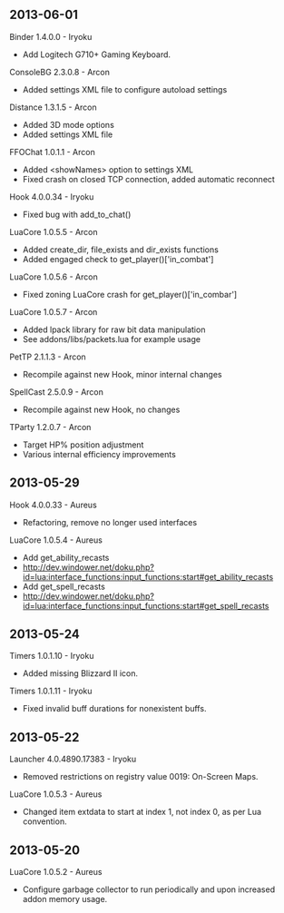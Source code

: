2013-06-01
----------
Binder 1.4.0.0 - Iryoku
* Add Logitech G710+ Gaming Keyboard.

ConsoleBG 2.3.0.8 - Arcon
* Added settings XML file to configure autoload settings

Distance 1.3.1.5 - Arcon
* Added 3D mode options
* Added settings XML file

FFOChat 1.0.1.1 - Arcon
* Added &lt;showNames&gt; option to settings XML
* Fixed crash on closed TCP connection, added automatic reconnect

Hook 4.0.0.34 - Iryoku
* Fixed bug with add_to_chat()

LuaCore 1.0.5.5 - Arcon
* Added create_dir, file_exists and dir_exists functions
* Added engaged check to get_player()['in_combat']

LuaCore 1.0.5.6 - Arcon
* Fixed zoning LuaCore crash for get_player()['in_combar']

LuaCore 1.0.5.7 - Arcon
* Added lpack library for raw bit data manipulation
 * See addons/libs/packets.lua for example usage

PetTP 2.1.1.3 - Arcon
* Recompile against new Hook, minor internal changes

SpellCast 2.5.0.9 - Arcon
* Recompile against new Hook, no changes

TParty 1.2.0.7 - Arcon
* Target HP% position adjustment
* Various internal efficiency improvements

2013-05-29
----------
Hook 4.0.0.33 - Aureus
* Refactoring, remove no longer used interfaces

LuaCore 1.0.5.4 - Aureus
* Add get_ability_recasts
 * http://dev.windower.net/doku.php?id=lua:interface_functions:input_functions:start#get_ability_recasts
* Add get_spell_recasts 
 * http://dev.windower.net/doku.php?id=lua:interface_functions:input_functions:start#get_spell_recasts

2013-05-24
----------
Timers 1.0.1.10 - Iryoku
* Added missing Blizzard II icon.

Timers 1.0.1.11 - Iryoku
* Fixed invalid buff durations for nonexistent buffs.

2013-05-22
----------
Launcher 4.0.4890.17383 - Iryoku
* Removed restrictions on registry value 0019: On-Screen Maps.

LuaCore 1.0.5.3 - Aureus
* Changed item extdata to start at index 1, not index 0, as per Lua convention.

2013-05-20
----------
LuaCore 1.0.5.2 - Aureus
* Configure garbage collector to run periodically and upon increased addon memory usage.
